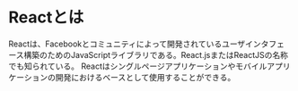 # Reactとは
Reactは、Facebookとコミュニティによって開発されているユーザインタフェース構築のためのJavaScriptライブラリである。React.jsまたはReactJSの名称でも知られている。 Reactはシングルページアプリケーションやモバイルアプリケーションの開発におけるベースとして使用することができる。
